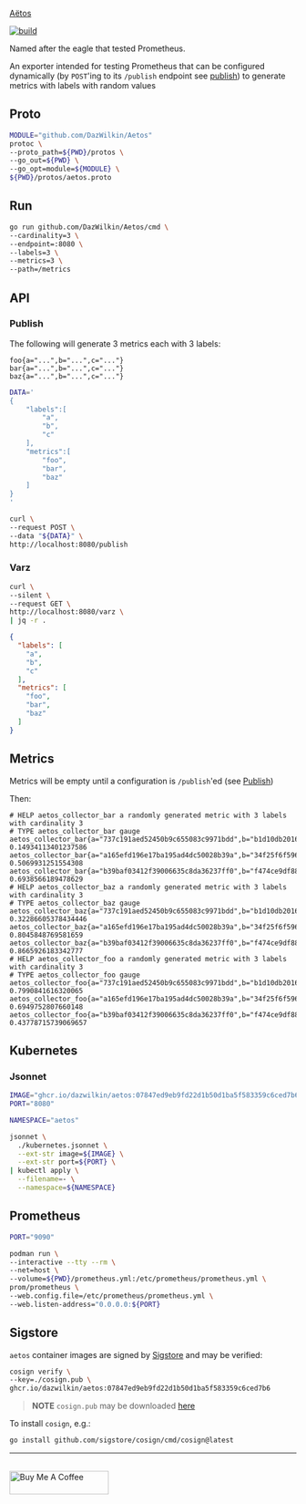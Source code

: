 [Aëtos](https://en.wikipedia.org/wiki/A%C3%ABtos)

[![build](https://github.com/DazWilkin/Aetos/actions/workflows/build.yml/badge.svg)](https://github.com/DazWilkin/Aetos/actions/workflows/build.yml)

Named after the eagle that tested Prometheus.

An exporter intended for testing Prometheus that can be configured dynamically (by `POST`'ing to its `/publish` endpoint see [publish](#publish)) to generate metrics with labels with random values

## Proto

```bash
MODULE="github.com/DazWilkin/Aetos"
protoc \
--proto_path=${PWD}/protos \
--go_out=${PWD} \
--go_opt=module=${MODULE} \
${PWD}/protos/aetos.proto
```

## Run

```bash
go run github.com/DazWilkin/Aetos/cmd \
--cardinality=3 \
--endpoint=:8080 \
--labels=3 \
--metrics=3 \
--path=/metrics
```

## API

### Publish

The following will generate 3 metrics each with 3 labels:

```
foo{a="...",b="...",c="..."}
bar{a="...",b="...",c="..."}
baz{a="...",b="...",c="..."}
```

```bash
DATA='
{
    "labels":[
        "a",
        "b",
        "c"
    ],
    "metrics":[
        "foo",
        "bar",
        "baz"
    ]
}
'

curl \
--request POST \
--data "${DATA}" \
http://localhost:8080/publish
```

### Varz

```bash
curl \
--silent \
--request GET \
http://localhost:8080/varz \
| jq -r .
```
```JSON
{
  "labels": [
    "a",
    "b",
    "c"
  ],
  "metrics": [
    "foo",
    "bar",
    "baz"
  ]
}
```

## Metrics

Metrics will be empty until a configuration is `/publish`'ed (see [Publish](#publish))

Then:

```console
# HELP aetos_collector_bar a randomly generated metric with 3 labels with cardinality 3
# TYPE aetos_collector_bar gauge
aetos_collector_bar{a="737c191aed52450b9c655083c9971bdd",b="b1d10db2016c2f83c13b25fcb170cdeb",c="298a664f356e310dbaf9117a0d108b1e"} 0.14934113401237586
aetos_collector_bar{a="a165efd196e17ba195ad4dc50028b39a",b="34f25f6f596e0e4a471136e00726093b",c="63e3dc58db6926e5fd33177aa05336f9"} 0.5069931251554308
aetos_collector_bar{a="b39baf03412f39006635c8da36237ff0",b="f474ce9df880f0a1f5d810a7ab7a539d",c="caf9334ca1325a0ff28ec4b7c88aa06e"} 0.6938566189478629
# HELP aetos_collector_baz a randomly generated metric with 3 labels with cardinality 3
# TYPE aetos_collector_baz gauge
aetos_collector_baz{a="737c191aed52450b9c655083c9971bdd",b="b1d10db2016c2f83c13b25fcb170cdeb",c="298a664f356e310dbaf9117a0d108b1e"} 0.32286605378434446
aetos_collector_baz{a="a165efd196e17ba195ad4dc50028b39a",b="34f25f6f596e0e4a471136e00726093b",c="63e3dc58db6926e5fd33177aa05336f9"} 0.8045848769581659
aetos_collector_baz{a="b39baf03412f39006635c8da36237ff0",b="f474ce9df880f0a1f5d810a7ab7a539d",c="caf9334ca1325a0ff28ec4b7c88aa06e"} 0.8665926183342777
# HELP aetos_collector_foo a randomly generated metric with 3 labels with cardinality 3
# TYPE aetos_collector_foo gauge
aetos_collector_foo{a="737c191aed52450b9c655083c9971bdd",b="b1d10db2016c2f83c13b25fcb170cdeb",c="298a664f356e310dbaf9117a0d108b1e"} 0.7990841616320065
aetos_collector_foo{a="a165efd196e17ba195ad4dc50028b39a",b="34f25f6f596e0e4a471136e00726093b",c="63e3dc58db6926e5fd33177aa05336f9"} 0.6949752807660148
aetos_collector_foo{a="b39baf03412f39006635c8da36237ff0",b="f474ce9df880f0a1f5d810a7ab7a539d",c="caf9334ca1325a0ff28ec4b7c88aa06e"} 0.43778715739069657
```

## Kubernetes

### Jsonnet

```bash
IMAGE="ghcr.io/dazwilkin/aetos:07847ed9eb9fd22d1b50d1ba5f583359c6ced7b6"
PORT="8080"

NAMESPACE="aetos"

jsonnet \
  ./kubernetes.jsonnet \
  --ext-str image=${IMAGE} \
  --ext-str port=${PORT} \
| kubectl apply \
  --filename=- \
  --namespace=${NAMESPACE}
```

## Prometheus

```bash
PORT="9090"

podman run \
--interactive --tty --rm \
--net=host \
--volume=${PWD}/prometheus.yml:/etc/prometheus/prometheus.yml \
prom/prometheus \
--web.config.file=/etc/prometheus/prometheus.yml \
--web.listen-address="0.0.0.0:${PORT}
```

## Sigstore

`aetos` container images are signed by [Sigstore](https://www.sigstore.dev/) and may be verified:

```bash
cosign verify \
--key=./cosign.pub \
ghcr.io/dazwilkin/aetos:07847ed9eb9fd22d1b50d1ba5f583359c6ced7b6
```

> **NOTE** `cosign.pub` may be downloaded [here](./cosign.pub)

To install `cosign`, e.g.:

```bash
go install github.com/sigstore/cosign/cmd/cosign@latest
```


<hr/>
<br/>
<a href="https://www.buymeacoffee.com/dazwilkin" target="_blank"><img src="https://cdn.buymeacoffee.com/buttons/default-orange.png" alt="Buy Me A Coffee" height="41" width="174"></a>